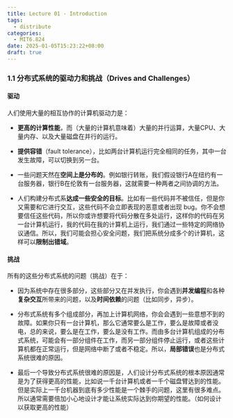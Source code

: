 ```yaml
---
title: Lecture 01 - Introduction
tags:
  - distribute
categories:
  - MIT6.824
date: 2025-01-05T15:23:22+08:00
draft: true
---
```

### 1.1 分布式系统的驱动力和挑战（Drives and Challenges）

#### 驱动

人们使用大量的相互协作的计算机驱动力是：

- **更高的计算性能**，而（大量的计算机意味着）大量的并行运算，大量CPU、大量内存、以及大量磁盘在并行的运行。
    
- **提供容错**（fault tolerance），比如两台计算机运行完全相同的任务，其中一台发生故障，可以切换到另一台。
    
- 一些问题天然在**空间上是分布的**。例如银行转账，我们假设银行A在纽约有一台服务器，银行B在伦敦有一台服务器，这就需要一种两者之间协调的方法。
    
- 人们构建分布式系**达成一些安全的目标**。比如有一些代码并不被信任，但是你又需要和它进行交互，这些代码不会立即表现的恶意或者出现 bug。你不会想要信任这些代码，所以你或许想要将代码分散在多处运行，这样你的代码在另一台计算机运行，我的代码在我的计算机上运行，我们通过一些特定的网络协议通信。所以，我们可能会担心安全问题，我们把系统分成多个的计算机，这样可以**限制出错域**。

#### 挑战

所有的这些分布式系统的问题（挑战）在于：

- 因为系统中存在很多部分，这些部分又在并发执行，你会遇到**并发编程**和各种**复杂交互**所带来的问题，以及**时间依赖**的问题（比如同步，异步）。
    
- 分布式系统有多个组成部分，再加上计算机网络，你会会遇到一些意想不到的故障。如果你只有一台计算机，那么它通常要么是工作，要么是故障或者没电，总的来说，要么是在工作，要么是没有工作。而由多台计算机组成的分布式系统，可能会有一部分组件在工作，而另一部分组件停止运行，或者这些计算机都在正常运行，但是网络中断了或者不稳定。所以，**局部错误**也是分布式系统很难的原因。
    
- 最后一个导致分布式系统很难的原因是，人们设计分布式系统的根本原因通常是为了获得更高的性能，比如说一千台计算机或者一千个磁盘臂达到的性能。但是实际上一千台机器到底有多少性能是一个棘手的问题，这里有很多难点。所以通常需要倍加小心地设计才能让系统实际达到你期望的性能。（如何设计以获取更高的性能）

